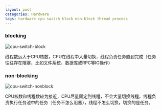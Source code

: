 ```yaml
---
layout: post
categories: Hardware
tags: hardware cpu switch block non-block thread process
---
```




### blocking

![cpu-switch-block](http://www.plantuml.com/plantuml/proxy?cache=no&src=https://raw.github.com/Wang-Ray/Wang-Ray.github.io/master/assets/plantuml/cpu-switch-blocking.md)

线程数远大于CPU核数，CPU在线程中大量切换，线程负责任务直到完成（任务往往存在阻塞，比如文件系统、数据库或RPC等IO操作）

### non-blocking

![cpu-switch-nonblock](http://www.plantuml.com/plantuml/proxy?cache=no&src=https://raw.github.com/Wang-Ray/Wang-Ray.github.io/master/assets/plantuml/cpu-switch-non-blocking.md)

CPU核数和线程数较为接近，CPU尽量固定到线程，不会大量切换线程，线程负责执行任务池中的任务（任务不怎么阻塞），线程不怎么切换，切换的是任务。

